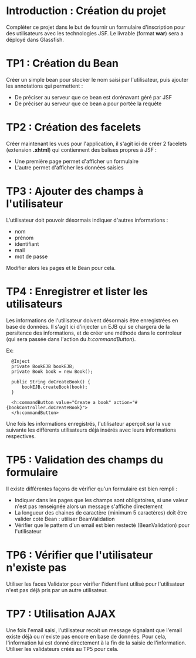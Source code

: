 # Introduction : Création du projet

Compléter ce projet dans le but de fournir un formulaire d'inscription pour des utilisateurs avec les technologies JSF.
Le livrable (format __war__) sera a déployé dans Glassfish.

# TP1 : Création du Bean
Créer un simple bean pour stocker le nom saisi par l'utilisateur, puis ajouter les annotations qui permettent :
 
* De préciser au serveur que ce bean est dorénavant géré par JSF
* De préciser au serveur que ce bean a pour portée la requête

# TP2 : Création des facelets
Créer maintenant les vues pour l'application, il s'agit ici de créer 2 facelets (extension __.xhtml__) qui contiennent des
balises propres à JSF :
 
* Une première page permet d'afficher un formulaire
* L'autre permet d'afficher les données saisies

# TP3 : Ajouter des champs à l'utilisateur
L'utilisateur doit pouvoir désormais indiquer d'autres informations :

* nom
* prénom
* identifiant
* mail
* mot de passe

Modifier alors les pages et le Bean pour cela.

# TP4 : Enregistrer et lister les utilisateurs
Les informations de l'utilisateur doivent désormais être enregistrées en base de données.
Il s'agit ici d'injecter un EJB qui se chargera de la persitence des informations, et de créer une méthode dans le 
controleur (qui sera passée dans l'action du _h:commandButton_).

Ex:
      
      @Inject
      private BookEJB bookEJB;
      private Book book = new Book();
        
      public String doCreateBook() {
          bookEJB.createBook(book);
      }
      
      <h:commandButton value="Create a book" action="#{bookController.doCreateBook}">
      </h:commandButton>
      

Une fois les informations enregistrés, l'utilisateur aperçoit sur la vue suivante les différents utilisateurs déjà 
insérés avec leurs informations respectives.

# TP5 : Validation des champs du formulaire
Il existe différentes façons de vérifier qu'un formulaire est bien rempli :

* Indiquer dans les pages que les champs sont obligatoires, si une valeur n'est pas renseignée alors un message s'affiche
 directement
* La longueur des chaines de caractère (minimum 5 caractères) doît être valider coté Bean : utiliser BeanValidation
* Vérifier que le pattern d'un email est bien restecté (BeanValidation) pour l'utilisateur

# TP6 : Vérifier que l'utilisateur n'existe pas
Utiliser les faces Validator pour vérifier l'identifiant utilisé pour l'utilisateur n'est pas déjà pris par un autre
utilisateur.

# TP7 : Utilisation AJAX
Une fois l'email saisi, l'utilisateur recoit un message signalant que l'email existe déjà ou n'existe pas encore en
base de données. Pour cela, l'information lui est donné directement à la fin de la saisie de l'information.
Utiliser les validateurs créés au TP5 pour cela.


